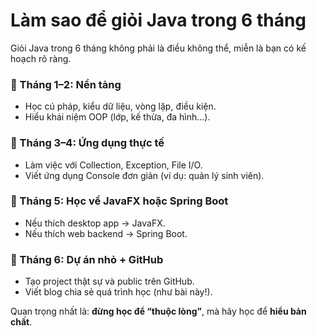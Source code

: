 # Làm sao để giỏi Java trong 6 tháng


Giỏi Java trong 6 tháng không phải là điều không thể, miễn là bạn có kế hoạch rõ ràng.

### 📅 Tháng 1–2: Nền tảng
- Học cú pháp, kiểu dữ liệu, vòng lặp, điều kiện.
- Hiểu khái niệm OOP (lớp, kế thừa, đa hình...).

### 📅 Tháng 3–4: Ứng dụng thực tế
- Làm việc với Collection, Exception, File I/O.
- Viết ứng dụng Console đơn giản (ví dụ: quản lý sinh viên).

### 📅 Tháng 5: Học về JavaFX hoặc Spring Boot
- Nếu thích desktop app → JavaFX.  
- Nếu thích web backend → Spring Boot.

### 📅 Tháng 6: Dự án nhỏ + GitHub
- Tạo project thật sự và public trên GitHub.
- Viết blog chia sẻ quá trình học (như bài này!).

Quan trọng nhất là: **đừng học để “thuộc lòng”**, mà hãy học để **hiểu bản chất**.


